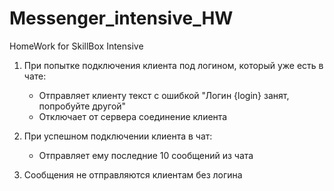 # Messenger_intensive_HW
HomeWork for SkillBox Intensive

1. При попытке подключения клиента под логином, который уже есть в чате:
    - Отправляет клиенту текст с ошибкой "Логин {login} занят, попробуйте другой"
    - Отключает от сервера соединение клиента

2. При успешном подключении клиента в чат:
    - Отправляет ему последние 10 сообщений из чата

3. Сообщения не отправляются клиентам без логина
